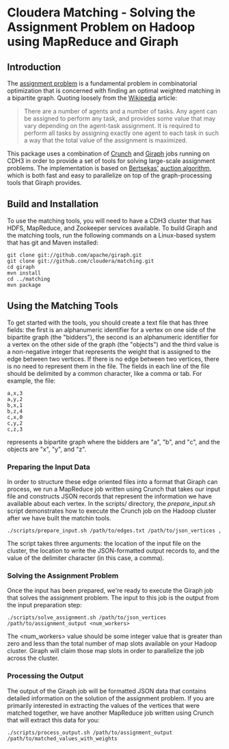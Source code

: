 # Cloudera Matching - Solving the Assignment Problem on Hadoop using MapReduce and Giraph

## Introduction

The [assignment problem][ap] is a fundamental problem in combinatorial optimization that is concerned with
finding an optimal weighted matching in a bipartite graph. Quoting loosely from the [Wikipedia][ap] article:

> There are a number of agents and a number of tasks. Any agent can be assigned to perform any task, and provides
> some value that may vary depending on the agent-task assignment. It is required to perform all tasks by assigning
> exactly one agent to each task in such a way that the total value of the assignment is maximized.

  [ap]: http://en.wikipedia.org/wiki/Assignment_problem

This package uses a combination of [Crunch][cr] and [Giraph][gr] jobs running on CDH3 in order to provide a set of
tools for solving large-scale assignment problems. The implementation is based on [Bertsekas'][be] [auction algorithm][aa],
which is both fast and easy to parallelize on top of the graph-processing tools that Giraph provides.

  [cr]: http://github.com/cloudera/crunch
  [gr]: http://incubator.apache.org/giraph/
  [be]: http://web.mit.edu/dimitrib/www/home.html
  [aa]: http://18.7.29.232/bitstream/handle/1721.1/3154/P-1908-20783037.pdf?sequence=1

## Build and Installation

To use the matching tools, you will need to have a CDH3 cluster that has HDFS, MapReduce, and Zookeeper services
available. To build Giraph and the matching tools, run the following commands on a Linux-based system that has
git and Maven installed:

	git clone git://github.com/apache/giraph.git
	git clone git://github.com/cloudera/matching.git
	cd giraph
	mvn install
	cd ../matching
	mvn package

## Using the Matching Tools

To get started with the tools, you should create a text file that has three fields: the first is an alphanumeric
identifier for a vertex on one side of the bipartite graph (the "bidders"), the second is an alphanumeric
identifier for a vertex on the other side of the graph (the "objects") and the third value is a non-negative integer
that represents the weight that is assigned to the edge between two vertices. If there is no edge between two
vertices, there is no need to represent them in the file. The fields in each line of the file should be delimited
by a common character, like a comma or tab. For example, the file:

	a,x,3
	a,y,2
	b,x,1
	b,z,4
	c,x,0
	c,y,2
	c,z,3

represents a bipartite graph where the bidders are "a", "b", and "c", and the objects are "x", "y", and "z".

### Preparing the Input Data

In order to structure these edge oriented files into a format that Giraph can process, we run a MapReduce job written using
Crunch that takes our input file and constructs JSON records that represent the information we have available about each
vertex. In the scripts/ directory, the *prepare_input.sh* script demonstrates how to execute the Crunch job on the Hadoop
cluster after we have built the matchin tools.

	./scripts/prepare_input.sh /path/to/edges.txt /path/to/json_vertices ,

The script takes three arguments: the location of the input file on the cluster, the location to write the JSON-formatted
output records to, and the value of the delimiter character (in this case, a comma).

### Solving the Assignment Problem

Once the input has been prepared, we're ready to execute the Giraph job that solves the assignment problem. The input to
this job is the output from the input preparation step:

	./scripts/solve_assignment.sh /path/to/json_vertices /path/to/assignment_output <num_workers>

The <num_workers> value should be some integer value that is greater than zero and less than the total number of map slots
available on your Hadoop cluster. Giraph will claim those map slots in order to parallelize the job across the cluster.

### Processing the Output

The output of the Giraph job will be formatted JSON data that contains detailed information on the solution of the
assignment problem. If you are primarily interested in extracting the values of the vertices that were matched together,
we have another MapReduce job written using Crunch that will extract this data for you:

	./scripts/process_output.sh /path/to/assignment_output /path/to/matched_values_with_weights

